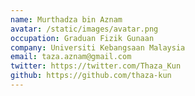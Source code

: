 ```yaml
---
name: Murthadza bin Aznam
avatar: /static/images/avatar.png
occupation: Graduan Fizik Gunaan
company: Universiti Kebangsaan Malaysia
email: taza.aznam@gmail.com
twitter: https://twitter.com/Thaza_Kun
github: https://github.com/thaza-kun
---
```

